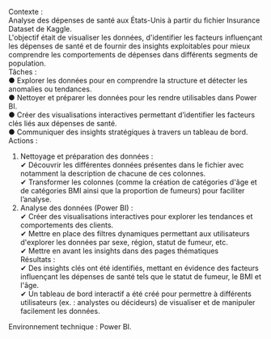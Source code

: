 Contexte :  
Analyse des dépenses de santé aux États-Unis à partir du fichier Insurance Dataset de Kaggle.  
L'objectif était de visualiser les données, d'identifier les facteurs influençant les dépenses de santé et de fournir des insights exploitables pour mieux comprendre les comportements de dépenses dans différents segments de population.  
Tâches :  
●	Explorer les données pour en comprendre la structure et détecter les anomalies ou tendances.  
●	Nettoyer et préparer les données pour les rendre utilisables dans Power BI.  
●	Créer des visualisations interactives permettant d’identifier les facteurs clés liés aux dépenses de santé.  
●	Communiquer des insights stratégiques à travers un tableau de bord.  
Actions :  
1.	Nettoyage et préparation des données :  
✔	Découvrir les différentes données présentes dans le fichier avec notamment la description de chacune de ces colonnes.  
✔	Transformer les colonnes (comme la création de catégories d'âge et de catégories BMI ainsi que la proportion de fumeurs) pour faciliter l’analyse.  
2.	Analyse des données (Power BI) :  
✔	Créer des visualisations interactives pour explorer les tendances et comportements des clients.  
✔	Mettre en place des filtres dynamiques permettant aux utilisateurs d'explorer les données par sexe, région, statut de fumeur, etc.  
✔	Mettre en avant les insights dans des pages thématiques  
Résultats :  
✔	Des insights clés ont été identifiés, mettant en évidence des facteurs influençant les dépenses de santé tels que le statut de fumeur, le BMI et l'âge.  
✔	Un tableau de bord interactif a été créé pour permettre à différents utilisateurs (ex. : analystes ou décideurs) de visualiser et de manipuler facilement les données.  

Environnement technique : Power BI.
